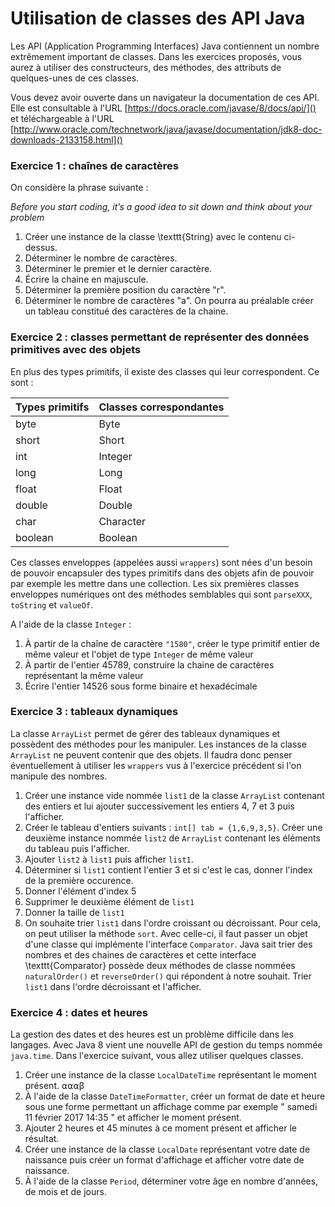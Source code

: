 # Utilisation de classes des API Java

Les API (Application Programming Interfaces) Java contiennent un nombre extrêmement important de classes. Dans les exercices proposés, vous aurez à utiliser des constructeurs, des méthodes, des attributs de quelques-unes de ces classes. 

Vous devez avoir ouverte dans un navigateur la documentation de ces API. Elle est consultable à l'URL [https://docs.oracle.com/javase/8/docs/api/]() et téléchargeable à l'URL [http://www.oracle.com/technetwork/java/javase/documentation/jdk8-doc-downloads-2133158.html]()

### Exercice 1 : chaînes de caractères

On considère la phrase suivante :
 
*Before you start coding, it’s a good idea to sit down and think about your problem*

1. Créer une instance de la classe \texttt{String} avec le contenu ci-dessus.
2. Déterminer le nombre de caractères.
3. Déterminer le premier et le dernier caractère.
4. Écrire la chaine en majuscule.
5. Déterminer la première position du caractère "r".
6. Déterminer le nombre de caractères "a". On pourra au préalable créer un tableau constitué des caractères de la chaine.

### Exercice 2 : classes permettant de représenter des données primitives avec des objets

En plus des types primitifs, il existe des classes qui leur correspondent. Ce sont :

| Types primitifs | Classes correspondantes |
|:----------------|:------------------------|
| byte | Byte |
| short | Short |
| int  | Integer |
| long | Long |
| float | Float |
| double | Double |
| char | Character |
| boolean | Boolean |

Ces classes enveloppes (appelées aussi `wrappers`) sont nées d'un besoin de pouvoir encapsuler des types primitifs dans des objets afin de pouvoir par exemple les mettre dans une collection. Les six premières classes enveloppes numériques ont des méthodes semblables qui sont `parseXXX`, `toString` et `valueOf`.

A l'aide de la classe `Integer` :

1. À partir de la chaîne de caractère `"1580"`, créer le type primitif entier de même valeur et l'objet de type `Integer` de même valeur
2. À partir de l'entier 45789, construire la chaine de caractères représentant la même valeur
3. Écrire l'entier 14526 sous forme binaire et hexadécimale

### Exercice 3 : tableaux dynamiques

La classe `ArrayList` permet de gérer des tableaux dynamiques et possèdent des méthodes pour les manipuler. Les instances de la classe `ArrayList` ne peuvent contenir que des objets. Il faudra donc penser éventuellement à utiliser les `wrappers` vus à l'exercice précédent si l'on manipule des nombres.

1. Créer une instance vide nommée `list1` de la classe `ArrayList` contenant des entiers et lui ajouter successivement les entiers 4, 7 et 3 puis l'afficher.
2. Créer le tableau d'entiers suivants : `int[] tab = {1,6,9,3,5}`. Créer une deuxième instance nommée `list2` de `ArrayList` contenant les éléments du tableau puis l'afficher.
3. Ajouter `list2` à `list1` puis afficher `list1`.
4. Déterminer si `list1` contient l'entier 3 et si c'est le cas, donner l'index de la première occurence.
5. Donner l'élément d'index 5
6. Supprimer le deuxième élément de `list1`
7. Donner la taille de `list1`
8. On souhaite trier `list1` dans l'ordre croissant ou décroissant. Pour cela, on peut utiliser la méthode `sort`. Avec celle-ci, il faut passer un objet d'une classe qui implémente l'interface `Comparator`. Java sait trier des nombres et des chaines de caractères et cette interface \texttt{Comparator} possède deux méthodes de classe nommées `naturalOrder()` et `reverseOrder()` qui répondent à notre souhait. Trier `list1` dans l'ordre décroissant et l'afficher.

### Exercice 4 : dates et heures
La gestion des dates et des heures est un problème difficile dans les langages. Avec Java 8 vient une nouvelle API de gestion du temps nommée `java.time`. Dans l'exercice suivant, vous allez utiliser quelques classes.

1. Créer une instance de la classe `LocalDateTime` représentant le moment présent. ⍺⍺⍺β
2. À l'aide de la classe `DateTimeFormatter`, créer un format de date et heure sous une forme permettant un affichage comme par exemple " samedi 11 février 2017 14:35 " et afficher le moment présent.
3. Ajouter 2 heures et 45 minutes à ce moment présent et afficher le résultat.
4. Créer une instance de la classe `LocalDate` représentant votre date de naissance puis créer un format d'affichage et afficher votre date de naissance.
5. À l'aide de la classe `Period`, déterminer votre âge en nombre d'années, de mois et de jours.